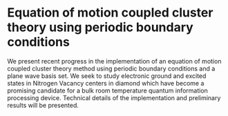 # Equation of motion coupled cluster theory using periodic boundary conditions

We present recent progress in the implementation of an equation of motion
coupled cluster theory method using periodic boundary conditions and a plane
wave basis set.  We seek to study electronic ground and excited states in
Nitrogen Vacancy centers in diamond which have become a promising candidate for
a bulk room temperature quantum information processing device. Technical details
of the implementation and preliminary results will be presented.
